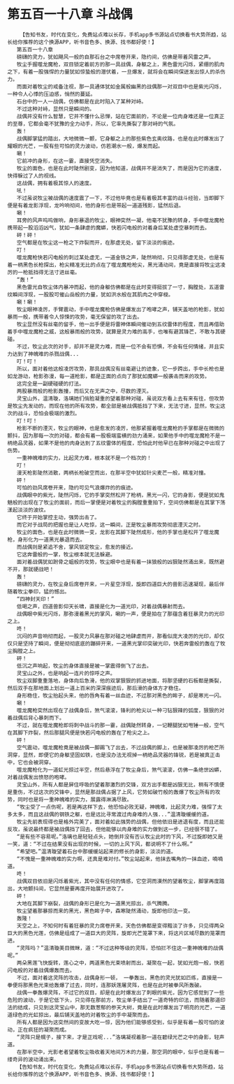# 第五百一十八章 斗战偶
        【告知书友，时代在变化，免费站点难以长存，手机app多书源站点切换看书大势所趋，站长给你推荐的这个换源APP，听书音色多、换源、找书都好使！】
       第五百一十八章
       磅礴的灵力，犹如飓风一般的自那石台之中席卷开来，隐约间，仿佛是带着风雷之声。
       牧尘手握噬龙魔枪，双目锁定着前方的那一具战偶，身躯之上，黑色雷光闪烁，紧绷的肌肉之下，有着一股强悍的力量犹如惊蛰般的潜伏着，一旦爆发，就将会在瞬间保迸发出惊人的杀伤力。
       而面对着牧尘的戒备注视，那一具通体犹如金属般幽黑的战偶那一对双目中也是紫光闪烁，一种令人心悸的压迫感，悄然的蔓延。
       石台中的一人一战偶，仿佛都是在此时陷入了某种对峙。
       不过这种对峙，显然只是瞬间的。
       战偶并没有什么智慧，它并不懂什么忌惮，站在它面前的，不论是一位肉身难还是一位真正的至尊，它都会毫不犹豫的全力动手，所以，它率先撕裂了那对峙的气氛。
       轰！
       战偶脚掌猛的踏出，大地微微一颤，它身躯之上的那些紫色玄奥纹路，也是在此时爆发出了耀眼的光芒，一股有些可怕的灵力波动，仿若潮水一般，爆发而起。
       唰！
       它前冲的身形，在这一霎，直接凭空消失。
       牧尘的面色，也是在此时陡然剧变，因为他知道，战偶并不是消失了，而是因为它的速度，快得躲过了人的视线。
       这战偶，拥有着极其惊人的速度。
       吼！
       不过虽说牧尘被战偶的速度震了一下，不过他毕竟也是有着极其丰富的战斗经验，当即脚下便是有着龙影浮现，龙吟响彻间，他的身形也是带起一道道残影，猛然后退。
       唰！
       耳旁的风声呜呜做响，身形暴退的牧尘，眼神突然一凝，他毫不犹豫的转身，手中噬龙魔枪携带起一股滔滔凶气，犹如一条肆虐的魔蟒，快若闪电般的对着身后某处虚空暴刺而去。
       砰！砰！
       空气都是在牧尘这一枪之下炸裂而开，在那虚无处，留下淡淡的痕迹。
       叮！
       噬龙魔枪快若闪电般的刺过某处虚无，一道金铁之声，陡然响彻，只见得那虚无处，也是有着一柄黑色长枪探出，枪尖精准无比的点在了噬龙魔枪枪尖，黑光涌动间，竟是直接将牧尘这凌厉的一枪抵挡得无法寸进丝毫。
       “轰！”
       黑色雷光自牧尘体内暴冲而起，他的身躯仿佛都是在此时变得挺拔了一寸，胸膛处，五道雷纹瞬间浮现，一股股可催山岳般的力量，犹如洪水般在其肌肉之中穿梭。
       唰！唰！
       牧尘眼神凌厉，手臂震动，手中噬龙魔枪仿佛是爆发出了咆哮之声，铺天盖地的枪影，犹如暴雨一般，携带着令人惊悚的攻势，毫无保留的攻了出去。
       牧尘显然没有丝毫的留手，他一出手便是将雷神体瞬间催动到五纹雷体的程度，而且再借助着手中噬龙魔枪之威，这般暴雨般的攻势，就算是灵力难的高手，也唯有避其锋芒，不敢与其硬碰。
       不过，牧尘此次的对手，却并不是灵力难，而是一位不会有恐惧，不会有任何情绪，并且实力达到了神魄难的杀戮战偶...
       叮！叮！
       所以，面对着他这般凌厉攻势，那具战偶没有丝毫避让的迹象，它一步跨出，手中长枪也是如龙游动，枪影弥漫，每一道枪影，都是正面的点向了那犹如魔蟒一般袭击而来的攻势。
       这完全是一副硬碰硬的打法。
       两股暴雨般的枪影轰撞，而后又在无声之中，尽数的湮灭。
       灵宝山外，温清璇，洛璃她们俏脸凝重的望着那种对碰，虽说双方看上去有来有往，但攻势是牧尘先发动的，而现在他的所有攻势，都全部是被战偶抵挡了下来，无法寸进，显然，牧尘这次的战斗，恐怕会极端的激烈。
       叮！叮！
       枪影不断的湮灭，牧尘的眼神，也是愈发的凌厉，他那紧握着噬龙魔枪的手掌都是在微微的颤抖，因为那每一次的对碰，都会有着一股极端蛮横的劲力涌来，如果他手中的噬龙魔枪不是一柄绝品灵器，如果不是他的肉身达到了五纹雷体的程度，恐怕此时他早已在那种对碰之中出现了伤势。
       一重神魄难的实力，比起灵力难，根本就不是一个档次的！
       叮！
       漫天枪影陡然消散，两柄长枪破空而出，在那半空中犹如针尖麦芒一般，精准对撞。
       砰！
       可怕的劲风席卷开来，隐约可见气浪爆炸的的痕迹。
       战偶眼中的紫光，陡然闪烁，它的手掌突然松开了枪柄，黑光一闪，它的身影，便是犹如鬼魅般的出现在了牧尘的面前，而后一掌便是对着牧尘的胸膛重重拍下，空间仿佛都是在其掌下荡漾起淡淡的波纹。
       它终于开始掌控主动，强势出击了。
       而它对于战局的把握也是让人吃惊，这一瞬间，正是牧尘暴雨攻势彻底湮灭之时。
       牧尘的面色，也是在此时微微一变，龙影在其脚下陡然成形，他的手掌也是松开了噬龙魔枪，身形化为一道黑光暴退而去。
       而战偶则是紧追不舍，掌风锁定牧尘，愈发的接近。
       它这奔雷般的一掌，牧尘根本就无法躲避。
       面对着战偶犹如跗骨之蛆般的攻势，牧尘眼中也是有着一抹狼般的凶狠陡然涌出来，既然避不开，那就硬战吧！
       轰！
       磅礴的灵力，在牧尘身后席卷开来，一片星空浮现，旋即四道巨大的兽影迅速凝现，最后伴随着牧尘拳印，猛的憾出。
       “四神封天印！”
       低喝之声，四道兽影仰天长啸，直接是化为一道光印，对着战偶暴射而去。
       战偶眼中紫光闪烁，那弥漫着黑光的掌风，唰的一声，便是拍在了那蕴含着狂暴灵力的光印之上。
       咚！
       沉闷的声音响彻而起，一股灵力风暴在那对碰之地肆虐而开，那看似庞大凌厉的光印，却仅仅只是坚持了瞬间，便是彻彻底底的蹦碎开来，一道黑光掌印突破光印，快若奔雷般的轰在了牧尘胸膛之上。
       砰！
       低沉之声响起，牧尘的身体直接是被一掌震得倒飞了出去。
       灵宝山之外，也是响起一连片的惊呼之声。
       牧尘双脚重重落地，身体向后急滑，他的双掌狠狠的抓进地面，将那坚硬的石板都是撕裂，然后双手在那地面上划出一道上百米的深深痕迹后，那后滑的身体方才稳住。
       身形稳住，牧尘抬起头来，他的唇角有着一丝血迹，不过那对黑色的眸子，却是寒光一闪。
       唰！
       噬龙魔枪突然出现在了战偶身后，煞气滚滚，锋利的枪尖以一种刁钻狠辣的弧度，狠狠的对着战偶后背心暴刺而下。
       不过，就在噬龙魔枪即将刺中战斗的那一霎，战偶陡然转身，一记鞭腿犹如甩锤一般，空气在其脚下炸裂，然后那腿风便是快若闪电般的轰在了枪尖之上。
       砰！
       空气震动，噬龙魔枪竟是被战偶一脚踢飞了出去，不过战偶的脚上，也是被那凌厉的枪芒所洞穿，显然，即便它的身躯坚固如铁，也是没办法无视掉一柄绝品灵器的锋锐，若是被真正击中，它也会被洞穿。
       噬龙魔枪化为一道虹光掠过半空，然后悬浮在了牧尘身后，煞气滚滚，仿佛一条绝世凶蟒，对着战偶发出愤怒的咆哮。
       灵宝山外，所有人都是屏住呼吸的望着那激烈的交锋，双方出手都是凶狠无比，稍有不慎便是重伤，不过这次的交锋中，显然是那战偶占据了上风，它势如破竹般的轰爆了牧尘所有的攻势，同时也是将一重神魄难的实力，展露得淋漓尽致。
       “牧尘受了一点伤呢，若是再这样下去，他恐怕必败无疑，神魄难，比起灵力难，强悍了太多太多，而且这战偶的钢铁之躯，也是远比寻常渡过肉身难的人强...”温清璇缓缓的道。
       牧尘先前表现得也是格外完美了，面对着如此强势的战偶，但他依旧是进退有度，而且还能反攻，虽说最终都是被战偶挡了回去，但他能够以肉身难的实力做到这一步，已经很不错了。
       “是有些不容易呢。”洛璃也是轻轻点头，她倒并没有否认牧尘此时的下风，不过旋即她又是一笑，道：“不过在结果没有出现的时候，一切的上风下风，都说明不了什么啊。”
       “希望吧。”温清璇望着石台中那缓缓站起来的修长的身影，淡淡的道。
       “不愧是一重神魄难的实力啊，还真是难对付。”牧尘站起来，他抹去嘴角的一抹血迹，喃喃道。
       咚！
       战偶双目依旧是闪烁着紫光，其中没有任何的情感，它空洞而漠然的望着牧尘，脚掌再度踏出，大地颤抖间，它显然是要再度开始展开进攻了。
       砰！
       大地在其脚下崩裂，战偶的身形已是化为一道黑光掠出，杀气腾腾。
       牧尘望着那暴掠而来的黑光，黑色眸子中，森寒陡然涌动，旋即他印法一变。
       轰隆！
       天空之上，不知何时有着狂暴的灵力席卷开来，天色仿佛都是变得黯淡了许多，只见得两朵巨大的黑色光莲，仿佛是组成了一道巨大的灵阵，旋即光芒笼罩下来，将这片区域尽数的笼罩而进。
       “灵阵吗？”温清璇美目微眯，道：“不过这种等级的灵阵，恐怕拦不住这一重神魄难的战偶呢。”
       两朵黑莲飞快旋转，莲心之中，两道黑色光束喷射而出，凝聚在一起，犹如光炮一般，快若闪电般的对着战偶爆轰而去。
       不过，面对着这灵阵的攻击，战偶身形一顿， 一拳轰出，黑色的灵光犹如匹练，直接是一拳便将那黑色光束给轰爆了过去，同时，连那妖莲屠灵阵，也是在此时被拳风所轰破。
       战偶一拳轰爆灵阵，不过它的双目，却是在此时爆发出了刺眼的紫光，因为它感觉到了一些危险的波动，于是它低下头，只见得在那前方，牧尘单手结出了一道奇特的印法，而随着那道印法的结成，只见到这灵宝山中，那无数葱郁的参天大树，竟是在此时爆发出了明亮的光芒，一道道绿色的光虹掠出，最后铺天盖地的对着牧尘的手中凝聚而去。
       所有人都是因为这突然间的变故大吃一惊，因为他们能够感受到，似乎是有着一股可怕的波动，正在疯狂的凝聚而成。
       “灵阵只是幌子，接下来，才是正戏呢...”洛璃凝视着那一道在碧绿光芒之中的身影，轻声道。
       在那半空中，光影老者望着牧尘吸收着天地间万木的力量，那空洞的眼中，似乎也是有着一缕奇异的波动涌出来。
       【告知书友，时代在变化，免费站点难以长存，手机app多书源站点切换看书大势所趋，站长给你推荐的这个换源APP，听书音色多、换源、找书都好使！】